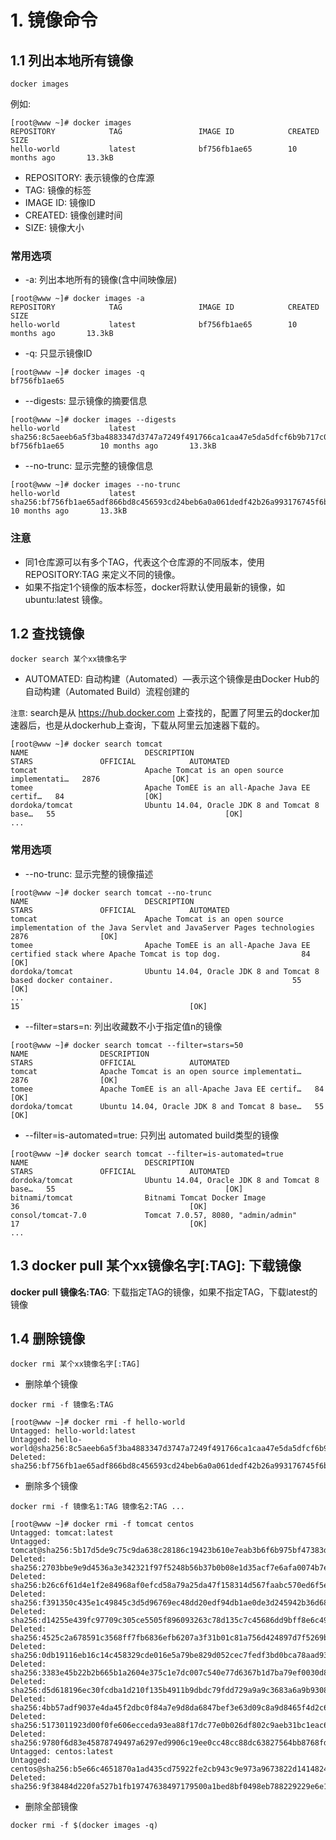 # 1. 镜像命令


## 1.1 列出本地所有镜像

```shell
docker images
```

例如:

 ```shell script
[root@www ~]# docker images
REPOSITORY            TAG                 IMAGE ID            CREATED             SIZE
hello-world           latest              bf756fb1ae65        10 months ago       13.3kB
```

* REPOSITORY: 表示镜像的仓库源
* TAG: 镜像的标签
* IMAGE ID: 镜像ID
* CREATED: 镜像创建时间
* SIZE: 镜像大小

### 常用选项
* -a: 列出本地所有的镜像(含中间映像层)

```shell script
[root@www ~]# docker images -a
REPOSITORY            TAG                 IMAGE ID            CREATED             SIZE
hello-world           latest              bf756fb1ae65        10 months ago       13.3kB
```
* -q: 只显示镜像ID
```shell script
[root@www ~]# docker images -q
bf756fb1ae65
```
* --digests: 显示镜像的摘要信息
```shell script
[root@www ~]# docker images --digests
hello-world           latest              sha256:8c5aeeb6a5f3ba4883347d3747a7249f491766ca1caa47e5da5dfcf6b9b717c0   bf756fb1ae65        10 months ago       13.3kB
```

* --no-trunc: 显示完整的镜像信息
```shell script
[root@www ~]# docker images --no-trunc
hello-world           latest              sha256:bf756fb1ae65adf866bd8c456593cd24beb6a0a061dedf42b26a993176745f6b   10 months ago       13.3kB
```

### 注意
* 同1仓库源可以有多个TAG，代表这个仓库源的不同版本，使用 REPOSITORY:TAG 来定义不同的镜像。
* 如果不指定1个镜像的版本标签，docker将默认使用最新的镜像，如 ubuntu:latest 镜像。


## 1.2 查找镜像

```shell
docker search 某个xx镜像名字
```
* AUTOMATED: 自动构建（Automated）—表示这个镜像是由Docker Hub的自动构建（Automated Build）流程创建的

`注意`: search是从 https://hub.docker.com 上查找的，配置了阿里云的docker加速器后，也是从dockerhub上查询，下载从阿里云加速器下载的。

```shell script
[root@www ~]# docker search tomcat
NAME                          DESCRIPTION                                     STARS               OFFICIAL            AUTOMATED
tomcat                        Apache Tomcat is an open source implementati…   2876                [OK]                
tomee                         Apache TomEE is an all-Apache Java EE certif…   84                  [OK]                
dordoka/tomcat                Ubuntu 14.04, Oracle JDK 8 and Tomcat 8 base…   55                                      [OK]
...
```

### 常用选项
* --no-trunc: 显示完整的镜像描述
```shell script
[root@www ~]# docker search tomcat --no-trunc
NAME                          DESCRIPTION                                                                                            STARS               OFFICIAL            AUTOMATED
tomcat                        Apache Tomcat is an open source implementation of the Java Servlet and JavaServer Pages technologies   2876                [OK]                
tomee                         Apache TomEE is an all-Apache Java EE certified stack where Apache Tomcat is top dog.                  84                  [OK]                
dordoka/tomcat                Ubuntu 14.04, Oracle JDK 8 and Tomcat 8 based docker container.                                        55                                      [OK]
...                                                                                15                                      [OK]
```

* --filter=stars=n: 列出收藏数不小于指定值n的镜像
```shell script
[root@www ~]# docker search tomcat --filter=stars=50
NAME                DESCRIPTION                                     STARS               OFFICIAL            AUTOMATED
tomcat              Apache Tomcat is an open source implementati…   2876                [OK]                
tomee               Apache TomEE is an all-Apache Java EE certif…   84                  [OK]                
dordoka/tomcat      Ubuntu 14.04, Oracle JDK 8 and Tomcat 8 base…   55                                      [OK]
```

* --filter=is-automated=true: 只列出 automated build类型的镜像
```shell script
[root@www ~]# docker search tomcat --filter=is-automated=true
NAME                          DESCRIPTION                                     STARS               OFFICIAL            AUTOMATED
dordoka/tomcat                Ubuntu 14.04, Oracle JDK 8 and Tomcat 8 base…   55                                      [OK]
bitnami/tomcat                Bitnami Tomcat Docker Image                     36                                      [OK]
consol/tomcat-7.0             Tomcat 7.0.57, 8080, "admin/admin"              17                                      [OK]
...
```

## 1.3 docker pull 某个xx镜像名字[:TAG]: 下载镜像

**docker pull 镜像名:TAG**: 下载指定TAG的镜像，如果不指定TAG，下载latest的镜像

## 1.4 删除镜像

```shell
docker rmi 某个xx镜像名字[:TAG] 
```

* 删除单个镜像

```shell
docker rmi -f 镜像名:TAG
```

```shell script
[root@www ~]# docker rmi -f hello-world
Untagged: hello-world:latest
Untagged: hello-world@sha256:8c5aeeb6a5f3ba4883347d3747a7249f491766ca1caa47e5da5dfcf6b9b717c0
Deleted: sha256:bf756fb1ae65adf866bd8c456593cd24beb6a0a061dedf42b26a993176745f6b
```

* 删除多个镜像

```shell
docker rmi -f 镜像名1:TAG 镜像名2:TAG ...
```

```shell script
[root@www ~]# docker rmi -f tomcat centos
Untagged: tomcat:latest
Untagged: tomcat@sha256:5b17d5de9c75c9da638c28186c19423b610e7eab3b6f6b975bf47383d12ed0a9
Deleted: sha256:2703bbe9e9d4536a3e342321f97f5248b56b37b0b08e1d35acf7e6afa0074b7e
Deleted: sha256:b26c6f61d4e1f2e84968af0efcd58a79a25da47f158314d567faabc570ed6f5e
Deleted: sha256:f391350c435e1c49845c3d5d96769ec48dd20edf94db1ae0de3d245942b36d68
Deleted: sha256:d14255e439fc97709c305ce5505f896093263c78d135c7c45686dd9bff8e6c49
Deleted: sha256:4525c2a678591c3568ff7fb6836efb6207a3f31b01c81a756d424897d7f5269b
Deleted: sha256:0db19116eb16c14c458329cde016e5a79be829d052cec7fedf3bd0bca78aad93
Deleted: sha256:3383e45b22b2b665b1a2604e375c1e7dc007c540e77d6367b1d7ba79ef0030d8
Deleted: sha256:d5d618196ec30fcdba1d210f135b4911b9dbdc79fdd729a9a9c3683a6a9b9308
Deleted: sha256:4bb57adf9037e4da45f2dbc0f84a7e9d8da6847bef3e63d09c8a9d8465f4d2c6
Deleted: sha256:5173011923d00f0fe606ecceda93ea88f17dc77e0b026df802c9aeb31bc1eac6
Deleted: sha256:9780f6d83e45878749497a6297ed9906c19ee0cc48cc88dc63827564bb8768fd
Untagged: centos:latest
Untagged: centos@sha256:b5e66c4651870a1ad435cd75922fe2cb943c9e973a9673822d1414824a1d0475
Deleted: sha256:9f38484d220fa527b1fb19747638497179500a1bed8bf0498eb788229229e6e1
```

* 删除全部镜像

```shell
docker rmi -f $(docker images -q)
```
